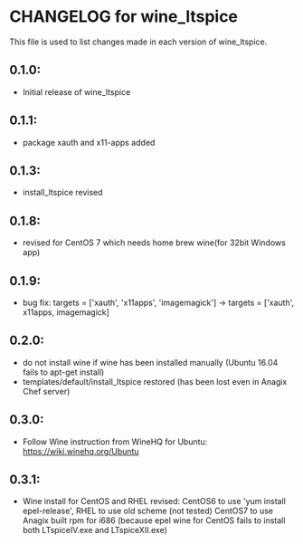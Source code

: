 # CHANGELOG for wine_ltspice
	
This file is used to list changes made in each version of wine_ltspice.

## 0.1.0:
* Initial release of wine_ltspice

## 0.1.1:
* package xauth and x11-apps added	
	
## 0.1.3:
* install_ltspice revised	

## 0.1.8:
*  revised for CentOS 7 which needs home brew wine(for 32bit Windows app)
## 0.1.9:
* bug fix: targets = ['xauth', 'x11apps', 'imagemagick'] -> targets = ['xauth', x11apps, imagemagick]	
## 0.2.0:
* do not install wine if wine has been installed manually (Ubuntu 16.04 fails to apt-get install)
* templates/default/install_ltspice restored (has been lost even in Anagix Chef server)
## 0.3.0:
* Follow Wine instruction from WineHQ for Ubuntu: https://wiki.winehq.org/Ubuntu
## 0.3.1:
* Wine install for CentOS and RHEL revised:
   CentOS6 to use 'yum install epel-release', RHEL to use old scheme (not tested)
   CentOS7 to use Anagix built rpm for i686 (because epel wine for CentOS fails to install both LTspiceIV.exe and LTspiceXII.exe)
